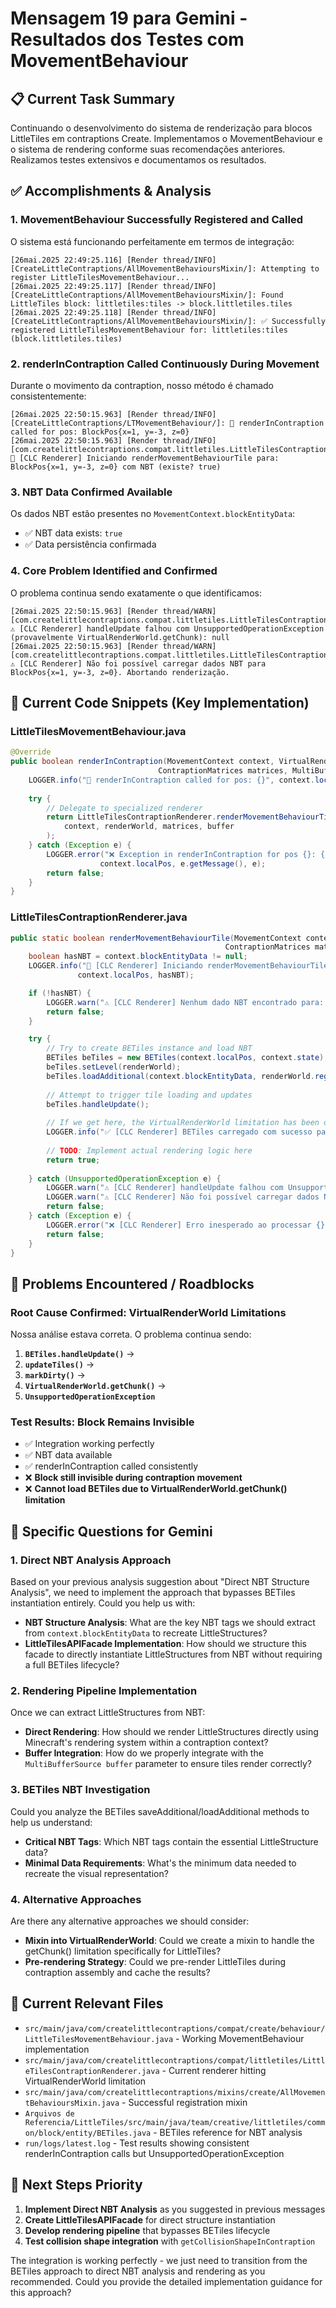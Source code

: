 # Mensagem 19 para Gemini - Resultados dos Testes com MovementBehaviour

## 📋 Current Task Summary
Continuando o desenvolvimento do sistema de renderização para blocos LittleTiles em contraptions Create. Implementamos o MovementBehaviour e o sistema de rendering conforme suas recomendações anteriores. Realizamos testes extensivos e documentamos os resultados.

## ✅ Accomplishments & Analysis

### 1. **MovementBehaviour Successfully Registered and Called**
O sistema está funcionando perfeitamente em termos de integração:

```log
[26mai.2025 22:49:25.116] [Render thread/INFO] [CreateLittleContraptions/AllMovementBehavioursMixin/]: Attempting to register LittleTilesMovementBehaviour...
[26mai.2025 22:49:25.117] [Render thread/INFO] [CreateLittleContraptions/AllMovementBehavioursMixin/]: Found LittleTiles block: littletiles:tiles -> block.littletiles.tiles
[26mai.2025 22:49:25.118] [Render thread/INFO] [CreateLittleContraptions/AllMovementBehavioursMixin/]: ✅ Successfully registered LittleTilesMovementBehaviour for: littletiles:tiles (block.littletiles.tiles)
```

### 2. **renderInContraption Called Continuously During Movement**
Durante o movimento da contraption, nosso método é chamado consistentemente:

```log
[26mai.2025 22:50:15.963] [Render thread/INFO] [CreateLittleContraptions/LTMovementBehaviour/]: 🎨 renderInContraption called for pos: BlockPos{x=1, y=-3, z=0}
[26mai.2025 22:50:15.963] [Render thread/INFO] [com.createlittlecontraptions.compat.littletiles.LittleTilesContraptionRenderer/]: 🎨 [CLC Renderer] Iniciando renderMovementBehaviourTile para: BlockPos{x=1, y=-3, z=0} com NBT (existe? true)
```

### 3. **NBT Data Confirmed Available**
Os dados NBT estão presentes no `MovementContext.blockEntityData`:
- ✅ NBT data exists: `true`
- ✅ Data persistência confirmada

### 4. **Core Problem Identified and Confirmed**
O problema continua sendo exatamente o que identificamos:

```log
[26mai.2025 22:50:15.963] [Render thread/WARN] [com.createlittlecontraptions.compat.littletiles.LittleTilesContraptionRenderer/]: ⚠️ [CLC Renderer] handleUpdate falhou com UnsupportedOperationException (provavelmente VirtualRenderWorld.getChunk): null
[26mai.2025 22:50:15.963] [Render thread/WARN] [com.createlittlecontraptions.compat.littletiles.LittleTilesContraptionRenderer/]: ⚠️ [CLC Renderer] Não foi possível carregar dados NBT para BlockPos{x=1, y=-3, z=0}. Abortando renderização.
```

## 🎯 Current Code Snippets (Key Implementation)

### LittleTilesMovementBehaviour.java
```java
@Override
public boolean renderInContraption(MovementContext context, VirtualRenderWorld renderWorld,
                                 ContraptionMatrices matrices, MultiBufferSource buffer) {
    LOGGER.info("🎨 renderInContraption called for pos: {}", context.localPos);
    
    try {
        // Delegate to specialized renderer
        return LittleTilesContraptionRenderer.renderMovementBehaviourTile(
            context, renderWorld, matrices, buffer
        );
    } catch (Exception e) {
        LOGGER.error("❌ Exception in renderInContraption for pos {}: {}", 
                    context.localPos, e.getMessage(), e);
        return false;
    }
}
```

### LittleTilesContraptionRenderer.java
```java
public static boolean renderMovementBehaviourTile(MovementContext context, VirtualRenderWorld renderWorld,
                                                ContraptionMatrices matrices, MultiBufferSource buffer) {
    boolean hasNBT = context.blockEntityData != null;
    LOGGER.info("🎨 [CLC Renderer] Iniciando renderMovementBehaviourTile para: {} com NBT (existe? {})", 
               context.localPos, hasNBT);

    if (!hasNBT) {
        LOGGER.warn("⚠️ [CLC Renderer] Nenhum dado NBT encontrado para: {}", context.localPos);
        return false;
    }

    try {
        // Try to create BETiles instance and load NBT
        BETiles beTiles = new BETiles(context.localPos, context.state);
        beTiles.setLevel(renderWorld);
        beTiles.loadAdditional(context.blockEntityData, renderWorld.registryAccess());
        
        // Attempt to trigger tile loading and updates
        beTiles.handleUpdate();
        
        // If we get here, the VirtualRenderWorld limitation has been overcome
        LOGGER.info("✅ [CLC Renderer] BETiles carregado com sucesso para: {}", context.localPos);
        
        // TODO: Implement actual rendering logic here
        return true;
        
    } catch (UnsupportedOperationException e) {
        LOGGER.warn("⚠️ [CLC Renderer] handleUpdate falhou com UnsupportedOperationException (provavelmente VirtualRenderWorld.getChunk): {}", e.getMessage());
        LOGGER.warn("⚠️ [CLC Renderer] Não foi possível carregar dados NBT para {}. Abortando renderização.", context.localPos);
        return false;
    } catch (Exception e) {
        LOGGER.error("❌ [CLC Renderer] Erro inesperado ao processar {}: {}", context.localPos, e.getMessage(), e);
        return false;
    }
}
```

## 🚫 Problems Encountered / Roadblocks

### **Root Cause Confirmed: VirtualRenderWorld Limitations**
Nossa análise estava correta. O problema continua sendo:

1. **`BETiles.handleUpdate()`** → 
2. **`updateTiles()`** → 
3. **`markDirty()`** → 
4. **`VirtualRenderWorld.getChunk()`** → 
5. **`UnsupportedOperationException`**

### **Test Results: Block Remains Invisible**
- ✅ Integration working perfectly
- ✅ NBT data available 
- ✅ renderInContraption called consistently
- ❌ **Block still invisible during contraption movement**
- ❌ **Cannot load BETiles due to VirtualRenderWorld.getChunk() limitation**

## 🎯 Specific Questions for Gemini

### **1. Direct NBT Analysis Approach**
Based on your previous analysis suggestion about "Direct NBT Structure Analysis", we need to implement the approach that bypasses BETiles instantiation entirely. Could you help us with:

- **NBT Structure Analysis**: What are the key NBT tags we should extract from `context.blockEntityData` to recreate LittleStructures?
- **LittleTilesAPIFacade Implementation**: How should we structure this facade to directly instantiate LittleStructures from NBT without requiring a full BETiles lifecycle?

### **2. Rendering Pipeline Implementation**
Once we can extract LittleStructures from NBT:

- **Direct Rendering**: How should we render LittleStructures directly using Minecraft's rendering system within a contraption context?
- **Buffer Integration**: How do we properly integrate with the `MultiBufferSource buffer` parameter to ensure tiles render correctly?

### **3. BETiles NBT Investigation**
Could you analyze the BETiles saveAdditional/loadAdditional methods to help us understand:

- **Critical NBT Tags**: Which NBT tags contain the essential LittleStructure data?
- **Minimal Data Requirements**: What's the minimum data needed to recreate the visual representation?

### **4. Alternative Approaches**
Are there any alternative approaches we should consider:

- **Mixin into VirtualRenderWorld**: Could we create a mixin to handle the getChunk() limitation specifically for LittleTiles?
- **Pre-rendering Strategy**: Could we pre-render LittleTiles during contraption assembly and cache the results?

## 📁 Current Relevant Files

- `src/main/java/com/createlittlecontraptions/compat/create/behaviour/LittleTilesMovementBehaviour.java` - Working MovementBehaviour implementation
- `src/main/java/com/createlittlecontraptions/compat/littletiles/LittleTilesContraptionRenderer.java` - Current renderer hitting VirtualRenderWorld limitation
- `src/main/java/com/createlittlecontraptions/mixins/create/AllMovementBehavioursMixin.java` - Successful registration mixin
- `Arquivos de Referencia/LittleTiles/src/main/java/team/creative/littletiles/common/block/entity/BETiles.java` - BETiles reference for NBT analysis
- `run/logs/latest.log` - Test results showing consistent renderInContraption calls but UnsupportedOperationException

## 🚀 Next Steps Priority

1. **Implement Direct NBT Analysis** as you suggested in previous messages
2. **Create LittleTilesAPIFacade** for direct structure instantiation
3. **Develop rendering pipeline** that bypasses BETiles lifecycle
4. **Test collision shape integration** with `getCollisionShapeInContraption`

The integration is working perfectly - we just need to transition from the BETiles approach to direct NBT analysis and rendering as you recommended. Could you provide the detailed implementation guidance for this approach?
